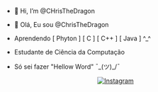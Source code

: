 - 👋 Hi, I’m @CHrisTheDragon
- 👋 Olá, Eu sou @ChrisTheDragon

- Aprendendo [ Phyton ] [ C ] [ C++ ] [ Java ] ^_^
- Estudante de Ciência da Computação 
- Só sei fazer "Hellow Word" ¯\_(ツ)_/¯


<div align="center">

[![Instagram](https://img.shields.io/badge/Instagram-E4405F?style=for-the-badge&logo=instagram&logoColor=black)](https://www.instagram.com/christiandejesus23/)
</div>

<!---
CHrisTheDragon/CHrisTheDragon is a ✨ special ✨ repository because its `README.md` (this file) appears on your GitHub profile.
You can click the Preview link to take a look at your changes.
--->
